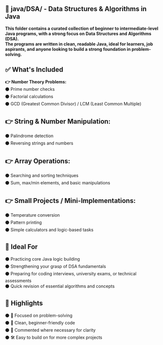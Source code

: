 ## 📁 java/DSA/ - Data Structures & Algorithms in Java <br>

**This folder contains a curated collection of beginner to intermediate-level Java programs, with a strong focus on Data Structures and Algorithms (DSA). <br>
The programs are written in clean, readable Java, ideal for learners, job aspirants, and anyone looking to build a strong foundation in problem-solving.<br>**

## ✅ What's Included<be>

**👉 Number Theory Problems:<br>**
⚫ Prime number checks<br>
⚫ Factorial calculations<br>
⚫ GCD (Greatest Common Divisor) / LCM (Least Common Multiple)<br>

## 👉 String & Number Manipulation:<br>
⚫ Palindrome detection<br>
⚫ Reversing strings and numbers<br>

## 👉 Array Operations:<br>
⚫ Searching and sorting techniques<br>
⚫ Sum, max/min elements, and basic manipulations<br>

## 👉 Small Projects / Mini-Implementations:<br>
⚫ Temperature conversion<br>
⚫ Pattern printing<br>
⚫ Simple calculators and logic-based tasks<br>

## 🎯 Ideal For<br>
⚫ Practicing core Java logic building<br>
⚫ Strengthening your grasp of DSA fundamentals<br>
⚫ Preparing for coding interviews, university exams, or technical assessments<br>
⚫ Quick revision of essential algorithms and concepts<br>

## 📌 Highlights<br>
⚫ 🧠 Focused on problem-solving<br>
⚫ 🧼 Clean, beginner-friendly code<br>
⚫ 📘 Commented where necessary for clarity<br>
⚫ 🛠️ Easy to build on for more complex projects<br>
